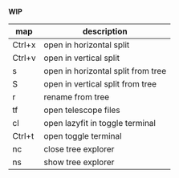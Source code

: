 **WIP**

| map        | description                        |
| -          | -                                  |
| Ctrl+x     | open in horizontal split           |
| Ctrl+v     | open in vertical split             |
| s          | open in horizontal split from tree |
| S          | open in vertical split from tree   |
| r          | rename from tree                   |
| <leader>tf | open telescope files               |
| <leader>cl | open lazyfit in toggle terminal    |
| Ctrl+t     | open toggle terminal               |
| <leader>nc | close tree explorer                |
| <leader>ns | show tree explorer                 |

